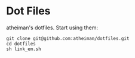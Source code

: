 Dot Files
=========

atheiman's dotfiles. Start using them:

    git clone git@github.com:atheiman/dotfiles.git
    cd dotfiles
    sh link_em.sh
